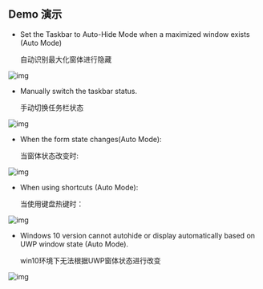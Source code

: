 
Demo 演示
----
* Set the Taskbar to Auto-Hide Mode when a maximized window exists (Auto Mode)
  
  自动识别最大化窗体进行隐藏
  
![img](https://github.com/ChanpleCai/SmartTaskbar/blob/master/demo/Open_Close2.gif)

* Manually switch the taskbar status.
  
  手动切换任务栏状态
  
![img](https://github.com/ChanpleCai/SmartTaskbar/blob/master/demo/Open_Close.gif)

* When the form state changes(Auto Mode):
  
  当窗体状态改变时:
  
![img](https://github.com/ChanpleCai/SmartTaskbar/blob/master/demo/Maximize_Button.gif)

* When using shortcuts (Auto Mode):
  
  当使用键盘热键时：
  
![img](https://github.com/ChanpleCai/SmartTaskbar/blob/master/demo/Shortcut_Key.gif)

* Windows 10 version cannot autohide or display automatically based on UWP window state (Auto Mode).
  
  win10环境下无法根据UWP窗体状态进行改变
  
![img](https://github.com/ChanpleCai/SmartTaskbar/blob/master/demo/block_UWP.gif)
